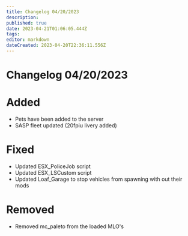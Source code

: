 ```yaml
---
title: Changelog 04/20/2023
description: 
published: true
date: 2023-04-21T01:06:05.444Z
tags: 
editor: markdown
dateCreated: 2023-04-20T22:36:11.556Z
---
```


# Changelog 04/20/2023
<h1> Added </h1>

- Pets have been added to the server
- SASP fleet updated (20fpiu livery added)
<h1> Fixed </h1>

- Updated ESX_PoliceJob script
- Updated ESX_LSCustom script
- Updated Loaf_Garage to stop vehicles from spawning with out their mods

<h1> Removed </h1>

- Removed mc_paleto from the loaded MLO's
